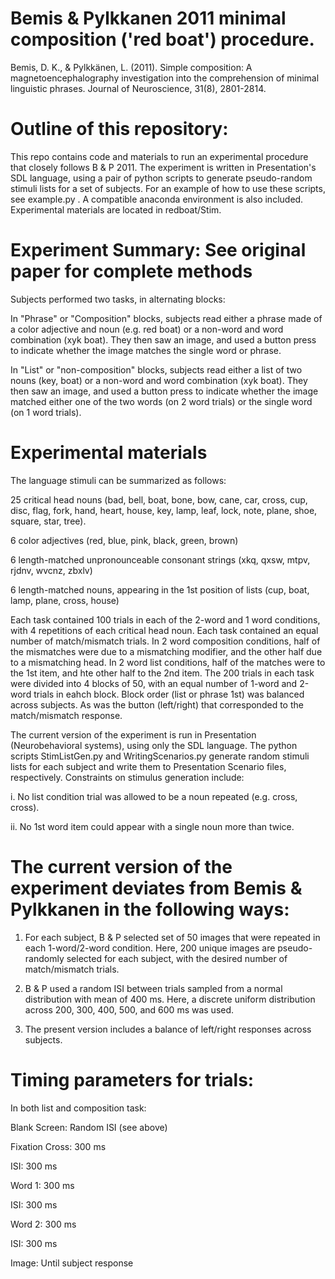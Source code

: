 # Bemis &amp; Pylkkanen 2011 minimal composition ('red boat') procedure.

Bemis, D. K., & Pylkkänen, L. (2011). Simple composition: A magnetoencephalography investigation into the comprehension of minimal linguistic phrases. Journal of Neuroscience, 31(8), 2801-2814.

# Outline of this repository:
This repo contains code and materials to run an experimental procedure that closely follows B & P 2011. The experiment is written in Presentation's SDL language, using a pair of python scripts to generate pseudo-random stimuli lists for a set of subjects. For an example of how to use these scripts, see example.py . A compatible anaconda environment is also included. Experimental materials are located in redboat/Stim. 

# Experiment Summary: See original paper for complete methods 
Subjects performed two tasks, in alternating blocks: 

In "Phrase" or "Composition" blocks, subjects read either a phrase made of a color adjective and noun (e.g. red boat) or a non-word and word combination (xyk boat). They then saw an image, and used a button press to indicate whether the image matches the single word or phrase.

In "List" or "non-composition" blocks, subjects read either a list of two nouns (key, boat) or a non-word and word combination (xyk boat). They then saw an image, and used a button press to indicate whether the image matched either one of the two words (on 2 word trials) or the single word (on 1 word trials).

# Experimental materials

The language stimuli can be summarized as follows:

25 critical head nouns (bad, bell, boat, bone, bow, cane, car, cross, cup, disc, flag, fork, hand, heart, house, key, lamp, leaf, lock, note, plane, shoe, square, star, tree).

6 color adjectives (red, blue, pink, black, green, brown)

6 length-matched unpronounceable consonant strings (xkq, qxsw, mtpv, rjdnv, wvcnz, zbxlv)

6 length-matched nouns, appearing in the 1st position of lists (cup, boat, lamp, plane, cross, house)

Each task contained 100 trials in each of the 2-word and 1 word conditions, with 4 repetitions of each critical head noun. Each task contained an equal number of match/mismatch trials. In 2 word composition conditions, half of the mismatches were due to a mismatching modifier, and the other half due to a mismatching head. In 2 word list conditions, half of the matches were to the 1st item, and hte other half to the 2nd item. The 200 trials in each task were divided into 4 blocks of 50, with an equal number of 1-word and 2-word trials in eahch block. Block order (list or phrase 1st) was balanced across subjects. As was the button (left/right) that corresponded to the match/mismatch response. 

The current version of the experiment is run in Presentation (Neurobehavioral systems), using only the SDL language. The python scripts StimListGen.py and WritingScenarios.py generate random stimuli lists for each subject and write them to Presentation Scenario files, respectively. Constraints on stimulus generation include:

i. No list condition trial was allowed to be a noun repeated (e.g. cross, cross).

ii. No 1st word item could appear with a single noun more than twice.

# The current version of the experiment deviates from Bemis & Pylkkanen in the following ways:

1. For each subject, B & P selected set of 50 images that were repeated in each 1-word/2-word condition. Here, 200 unique images are pseudo-randomly selected for each subject, with the desired number of match/mismatch trials.

2. B & P used a random ISI between trials sampled from a normal distribution with mean of 400 ms. Here, a discrete uniform distribution across 200, 300, 400, 500, and 600 ms was used.

3. The present version includes a balance of left/right responses across subjects.

# Timing parameters for trials:

In both list and composition task:

Blank Screen: Random ISI (see above)

Fixation Cross: 300 ms

ISI: 300 ms

Word 1: 300 ms

ISI: 300 ms

Word 2: 300 ms

ISI: 300 ms

Image: Until subject response
